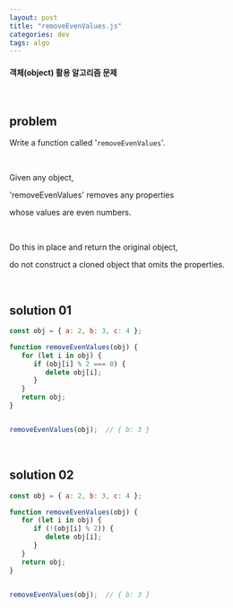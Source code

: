 ```yaml
---
layout: post
title: "removeEvenValues.js"
categories: dev
tags: algo
---
```


#### 객체(object) 활용 알고리즘 문제

<br>

## problem

Write a function called '`removeEvenValues`'.

<br>

Given any object,

'removeEvenValues' removes any properties

whose values are even numbers.

<br>

Do this in place and return the original object,

do not construct a cloned object that omits the properties.

<br>

## solution 01

```javascript
const obj = { a: 2, b: 3, c: 4 };

function removeEvenValues(obj) {
   for (let i in obj) {
      if (obj[i] % 2 === 0) {
         delete obj[i];
      }
   }
   return obj;
}


removeEvenValues(obj);	// { b: 3 }
```

<br>

## solution 02

```javascript
const obj = { a: 2, b: 3, c: 4 };

function removeEvenValues(obj) {
   for (let i in obj) {
      if (!(obj[i] % 2)) {
         delete obj[i];
      }
   }
   return obj;
}


removeEvenValues(obj);	// { b: 3 }
```

